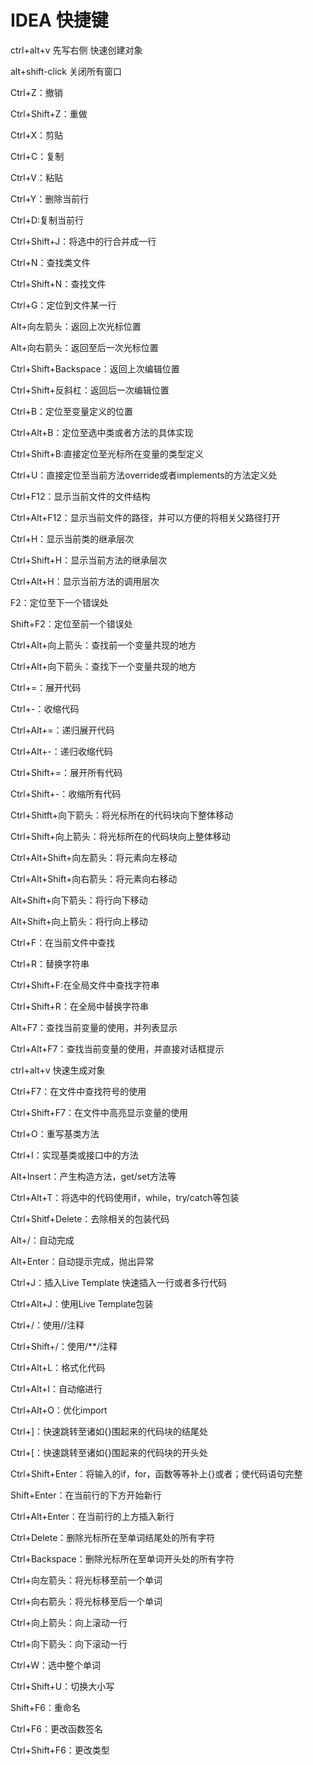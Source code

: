 # IDEA 快捷键

ctrl+alt+v  先写右侧 快速创建对象

alt+shift-click 关闭所有窗口

Ctrl+Z：撤销

Ctrl+Shift+Z：重做

Ctrl+X：剪贴

Ctrl+C：复制

Ctrl+V：粘贴

Ctrl+Y：删除当前行

Ctrl+D:复制当前行

Ctrl+Shift+J：将选中的行合并成一行

Ctrl+N：查找类文件

Ctrl+Shift+N：查找文件

Ctrl+G：定位到文件某一行

Alt+向左箭头：返回上次光标位置

Alt+向右箭头：返回至后一次光标位置

Ctrl+Shift+Backspace：返回上次编辑位置

Ctrl+Shift+反斜杠：返回后一次编辑位置

Ctrl+B：定位至变量定义的位置

Ctrl+Alt+B：定位至选中类或者方法的具体实现

Ctrl+Shift+B:直接定位至光标所在变量的类型定义

Ctrl+U：直接定位至当前方法override或者implements的方法定义处

Ctrl+F12：显示当前文件的文件结构

Ctrl+Alt+F12：显示当前文件的路径，并可以方便的将相关父路径打开

Ctrl+H：显示当前类的继承层次

Ctrl+Shift+H：显示当前方法的继承层次

Ctrl+Alt+H：显示当前方法的调用层次

F2：定位至下一个错误处

Shift+F2：定位至前一个错误处

Ctrl+Alt+向上箭头：查找前一个变量共现的地方

Ctrl+Alt+向下箭头：查找下一个变量共现的地方

Ctrl+=：展开代码

Ctrl+-：收缩代码

Ctrl+Alt+=：递归展开代码

Ctrl+Alt+-：递归收缩代码

Ctrl+Shift+=：展开所有代码

Ctrl+Shift+-：收缩所有代码

Ctrl+Shitft+向下箭头：将光标所在的代码块向下整体移动

Ctrl+Shift+向上箭头：将光标所在的代码块向上整体移动

Ctrl+Alt+Shift+向左箭头：将元素向左移动

Ctrl+Alt+Shift+向右箭头：将元素向右移动

Alt+Shift+向下箭头：将行向下移动

Alt+Shift+向上箭头：将行向上移动

Ctrl+F：在当前文件中查找

Ctrl+R：替换字符串

Ctrl+Shift+F:在全局文件中查找字符串

Ctrl+Shift+R：在全局中替换字符串

Alt+F7：查找当前变量的使用，并列表显示

Ctrl+Alt+F7：查找当前变量的使用，并直接对话框提示

ctrl+alt+v 快速生成对象

Ctrl+F7：在文件中查找符号的使用

Ctrl+Shift+F7：在文件中高亮显示变量的使用

Ctrl+O：重写基类方法

Ctrl+I：实现基类或接口中的方法

Alt+Insert：产生构造方法，get/set方法等

Ctrl+Alt+T：将选中的代码使用if，while，try/catch等包装

Ctrl+Shitf+Delete：去除相关的包装代码

Alt+/：自动完成

Alt+Enter：自动提示完成，抛出异常

Ctrl+J：插入Live Template 快速插入一行或者多行代码

Ctrl+Alt+J：使用Live Template包装

Ctrl+/：使用//注释

Ctrl+Shift+/：使用/**/注释

Ctrl+Alt+L：格式化代码

Ctrl+Alt+I：自动缩进行

Ctrl+Alt+O：优化import

Ctrl+]：快速跳转至诸如{}围起来的代码块的结尾处

Ctrl+[：快速跳转至诸如{}围起来的代码块的开头处

Ctrl+Shift+Enter：将输入的if，for，函数等等补上{}或者；使代码语句完整

Shift+Enter：在当前行的下方开始新行

Ctrl+Alt+Enter：在当前行的上方插入新行

Ctrl+Delete：删除光标所在至单词结尾处的所有字符

Ctrl+Backspace：删除光标所在至单词开头处的所有字符

Ctrl+向左箭头：将光标移至前一个单词

Ctrl+向右箭头：将光标移至后一个单词

Ctrl+向上箭头：向上滚动一行

Ctrl+向下箭头：向下滚动一行

Ctrl+W：选中整个单词

Ctrl+Shift+U：切换大小写

Shift+F6：重命名

Ctrl+F6：更改函数签名

Ctrl+Shift+F6：更改类型